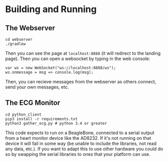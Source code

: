 # Building and Running

## The Webserver
```
cd webserver
./gradlew
```

Then you can see the page at `localhost:8888` (it will redirect to the landing
page). Then you can open a websocket by typing in the web console:

```
var ws = new WebSocket("ws://localhost:8888/ws");
ws.onmessage = msg => console.log(msg);
```

Then, you can recieve messages from the webserver as others connect, send
your own messages, etc.

## The ECG Monitor
```
cd python_client
pip3 install -r requirements.txt
python3 gather_ecg.py # python 3.4 or greater
```

This code expects to run on a BeagleBone, connected to a serial output from
a heart monitor device like the AD8232. If it's not running on that device
it will fail in some way (be unable to include the libraries, not read any
data, etc.). If you want to adapt this to use other hardware you could do
so by swapping the serial libraries to ones that your platform can use.
